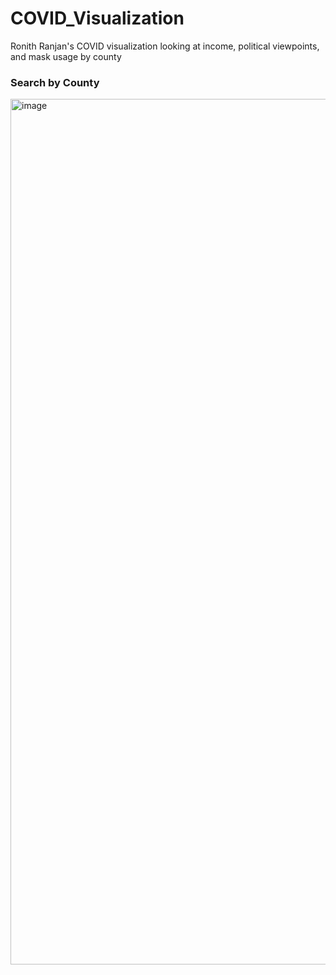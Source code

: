 # COVID_Visualization
Ronith Ranjan's COVID visualization looking at income, political viewpoints, and mask usage by county



### Search by County
<img width="1385" alt="image" src="https://user-images.githubusercontent.com/14966172/149864658-9f918618-6f95-4e5f-9d2b-bb0427d3aa4f.png">
